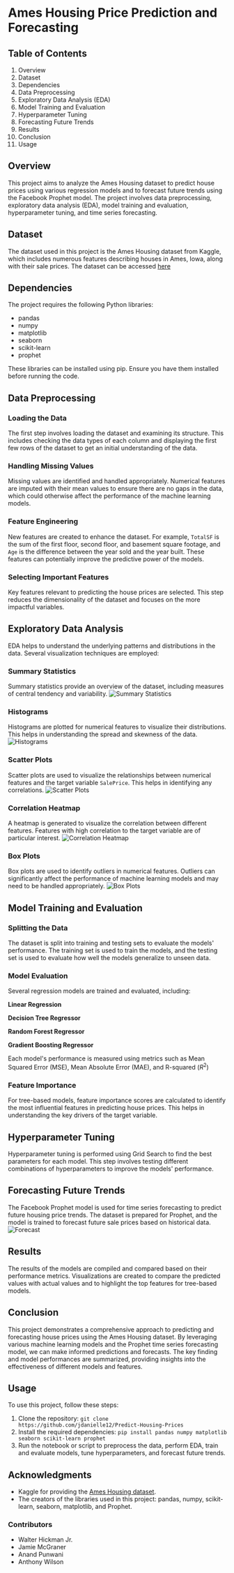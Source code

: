 # Ames Housing Price Prediction and Forecasting

## Table of Contents
1. Overview
2. Dataset
3. Dependencies
4. Data Preprocessing
5. Exploratory Data Analysis (EDA)
6. Model Training and Evaluation
7. Hyperparameter Tuning
8. Forecasting Future Trends
9. Results
10. Conclusion
11. Usage

## Overview
This project aims to analyze the Ames Housing dataset to predict house prices using various regression models and to forecast future trends using the Facebook Prophet model. The project involves data preprocessing, exploratory data analysis (EDA), model training and evaluation, hyperparameter tuning, and time series forecasting.

## Dataset
The dataset used in this project is the Ames Housing dataset from Kaggle, which includes numerous features describing houses in Ames, Iowa, along with their sale prices. The dataset can be accessed [here](https://www.kaggle.com/datasets/shashanknecrothapa/ames-housing-dataset)

## Dependencies
The project requires the following Python libraries:
* pandas
* numpy
* matplotlib
* seaborn
* scikit-learn
* prophet

These libraries can be installed using pip. Ensure you have them installed before running the code.

## Data Preprocessing

### Loading the Data
The first step involves loading the dataset and examining its structure. This includes checking the data types of each column and displaying the first few rows of the dataset to get an initial understanding of the data.

### Handling Missing Values
Missing values are identified and handled appropriately. Numerical features are imputed with their mean values to ensure there are no gaps in the data, which could otherwise affect the performance of the machine learning models.

### Feature Engineering
New features are created to enhance the dataset. For example, `TotalSF` is the sum of the first floor, second floor, and basement square footage, and `Age` is the difference between the year sold and the year built. These features can potentially improve the predictive power of the models. 

### Selecting Important Features
Key features relevant to predicting the house prices are selected. This step reduces the dimensionality of the dataset and focuses on the more impactful variables.

## Exploratory Data Analysis
EDA helps to understand the underlying patterns and distributions in the data. Several visualization techniques are employed:

### Summary Statistics
Summary statistics provide an overview of the dataset, including measures of central tendency and variability. 
![Summary Statistics](images/SummaryStatistics.png)

### Histograms
Histograms are plotted for numerical features to visualize their distributions. This helps in understanding the spread and skewness of the data.
![Histograms](images/histogram.png)

### Scatter Plots
Scatter plots are used to visualize the relationships between numerical features and the target variable `SalePrice`. This helps in identifying any correlations.
![Scatter Plots](images/scatterplot.png)

### Correlation Heatmap
A heatmap is generated to visualize the correlation between different features. Features with high correlation to the target variable are of particular interest.
![Correlation Heatmap](images/heatmap.png)

### Box Plots
Box plots are used to identify outliers in numerical features. Outliers can significantly affect the performance of machine learning models and may need to be handled appropriately. 
![Box Plots](images/boxplots.png)

## Model Training and Evaluation

### Splitting the Data
The dataset is split into training and testing sets to evaluate the models' performance. The training set is used to train the models, and the testing set is used to evaluate how well the models generalize to unseen data.

### Model Evaluation
Several regression models are trained and evaluated, including:

**Linear Regression** 

**Decision Tree Regressor**

**Random Forest Regressor**

**Gradient Boosting Regressor**

Each model's performance is measured using metrics such as Mean Squared Error (MSE), Mean Absolute Error (MAE), and R-squared ($R^2$)

### Feature Importance
For tree-based models, feature importance scores are calculated to identify the most influential features in predicting house prices. This helps in understanding the key drivers of the target variable.

## Hyperparameter Tuning
Hyperparameter tuning is performed using Grid Search to find the best parameters for each model. This step involves testing different combinations of hyperparameters to improve the models' performance.

## Forecasting Future Trends
The Facebook Prophet model is used for time series forecasting to predict future housing price trends. The dataset is prepared for Prophet, and the model is trained to forecast future sale prices based on historical data.
![Forecast](images/prophetforecast.png)

## Results
The results of the models are compiled and compared based on their performance metrics. Visualizations are created to compare the predicted values with actual values and to highlight the top features for tree-based models. 

## Conclusion
This project demonstrates a comprehensive approach to predicting and forecasting house prices using the Ames Housing dataset. By leveraging various machine learning models and the Prophet time series forecasting model, we can make informed predictions and forecasts. The key finding and model performances are summarized, providing insights into the effectiveness of different models and features. 

## Usage
To use this project, follow these steps:

1. Clone the repository:
`git clone https://github.com/jdanielle12/Predict-Housing-Prices`
2. Install the required dependencies:
`pip install pandas numpy matplotlib seaborn scikit-learn prophet`
1. Run the notebook or script to preprocess the data, perform EDA, train and evaluate models, tune hyperparameters, and forecast future trends.

## Acknowledgments
- Kaggle for providing the [Ames Housing dataset](https://www.kaggle.com/datasets/prevek18/ames-housing-dataset).
- The creators of the libraries used in this project: pandas, numpy, scikit-learn, seaborn, matplotlib, and Prophet.

### Contributors
* Walter Hickman Jr. 
* Jamie McGraner
* Anand Punwani
* Anthony Wilson
